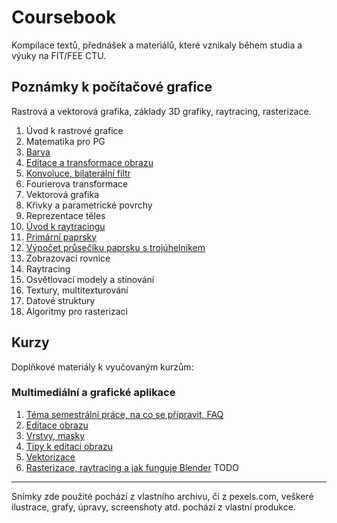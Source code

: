 # Coursebook
Kompilace textů, přednášek a materiálů, které vznikaly během studia a výuky na FIT/FEE CTU.

## Poznámky k počítačové grafice
Rastrová a vektorová grafika, základy 3D grafiky, raytracing, rasterizace.


1.  Úvod k rastrové grafice
2.  Matematika pro PG
3.  [Barva](./pg/color.html)
4.  [Editace a transformace obrazu](./pg/monadic.html)
5.  [Konvoluce, bilaterální filtr](./pg/convolution.html)
6.  Fourierova transformace
7.  Vektorová grafika
8.  Křivky a parametrické povrchy
9.  Reprezentace těles
10. [Úvod k raytracingu](./pg/introraytrace.html)
11. [Primární paprsky](./pg/primaryrays.html)
12. [Výpočet průsečíku paprsku s trojúhelníkem](./pg/triangles.html)
13. Zobrazovací rovnice
14. Raytracing
15. Osvětlovací modely a stínování
16. Textury, multitexturování
17. Datové struktury
18. Algoritmy pro rasterizaci

## Kurzy
Doplňkové materiály k vyučovaným kurzům:
### Multimediální a grafické aplikace

1. [Téma semestrální práce, na co se připravit, FAQ](./mga/week0.html)
3. [Editace obrazu](./mga/week1.html)
2. [Vrstvy, masky](./mga/week2.html)
4. [Tipy k editaci obrazu](./mga/week3.html)
5. [Vektorizace](./mga/week4.html)
6. [Rasterizace, raytracing a jak funguje Blender](./mga/week5.html)
TODO

---

Snímky zde použité pochází z vlastního archivu, či z pexels.com, veškeré ilustrace, grafy, úpravy, screenshoty atd. pochází z vlastní produkce.
